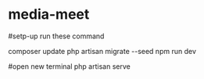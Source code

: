 # media-meet

#setp-up
run these command

composer update
php artisan migrate --seed
npm run dev

#open new terminal
php artisan serve
